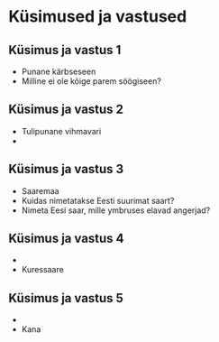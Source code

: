 # Küsimused ja vastused

## Küsimus ja vastus 1
- Punane kärbseseen
- Milline ei ole kõige parem söögiseen?
## Küsimus ja vastus 2
- Tulipunane vihmavari
-
## Küsimus ja vastus 3
- Saaremaa
- Kuidas nimetatakse Eesti suurimat saart?
- Nimeta Eesi saar, mille ymbruses elavad angerjad?

## Küsimus ja vastus 4
-
- Kuressaare
## Küsimus ja vastus 5
-
- Kana
